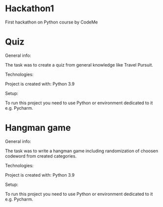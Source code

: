 # Hackathon1

First hackathon on Python course by  CodeMe

# Quiz 

General info:

The task was to create a quiz from general knowledge like Travel Pursuit.

Technologies:

Project is created with: Python 3.9

Setup:

To run this project you need to use Python or environment dedicated to it e.g. Pycharm.


# Hangman game

General info:

The task was to write a hangman game including randomization of choosen codeword from created categories.

Technologies:

Project is created with: Python 3.9

Setup:

To run this project you need to use Python or environment dedicated to it e.g. Pycharm.
